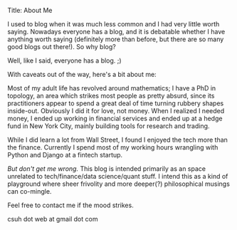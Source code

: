 Title: About Me

I used to blog when it was much less common and I had very little worth saying.  Nowadays everyone has a blog, and it is debatable whether I have anything worth saying (definitely more than before, but there are so many good blogs out there!).  So why blog?

Well, like I said, everyone has a blog. ;)

With caveats out of the way, here's a bit about me:

Most of my adult life has revolved around mathematics; I have a PhD in topology, an area which strikes most people as pretty absurd, since its practitioners appear to spend a great deal of time turning rubbery shapes inside-out.  Obviously I did it for love, not money.  When I realized I needed money, I ended up working in financial services and ended up at a hedge fund in New York City, mainly building tools for research and trading.

While I did learn a lot from Wall Street, I found I enjoyed the tech more than the finance.  Currently I spend most of my working hours wrangling with Python and Django at a fintech startup.

*But don't get me wrong.*  This blog is intended primarily as an space unrelated to tech/finance/data science/quant stuff.  I intend this as a kind of playground where sheer frivolity and more deeper(?) philosophical musings can co-mingle.  

Feel free to contact me if the mood strikes.

csuh dot web at gmail dot com  
